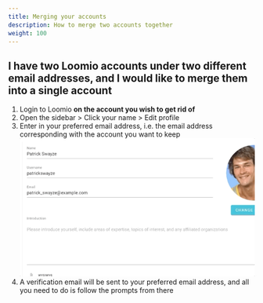 ```yaml
---
title: Merging your accounts
description: How to merge two accounts together
weight: 100
---
```

## I have two Loomio accounts under two different email addresses, and I would like to merge them into a single account

 1. Login to Loomio **on the account you wish to get rid of**
 2. Open the sidebar > Click your name > Edit profile
 3. Enter in your preferred email address, i.e. the email address corresponding with the account you want to keep
![](merge_accounts.gif)
 4. A verification email will be sent to your preferred email address, and all you need to do is follow the prompts from there
